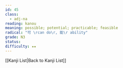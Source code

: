 ```yaml
---
id: 45
class:
  - adj-na
reading: kanou
meaning: possible; potential; practicable; feasible
radical: "可 \rcan do\r, 能\r ability"
grade: N3
status:
difficulty: ★★
---
```

[[Kanji List|Back to Kanji List]]